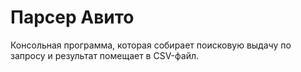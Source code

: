 # Парсер Авито
Консольная программа, которая собирает поисковую выдачу по запросу и результат помещает в CSV-файл.
